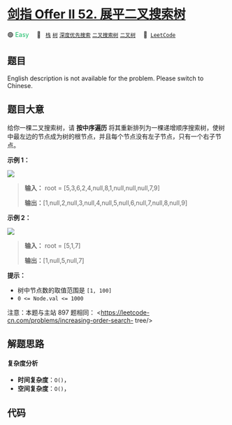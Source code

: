 # [剑指 Offer II 52. 展平二叉搜索树](https://leetcode.cn/problems/NYBBNL)

🟢 <font color=#15bd66>Easy</font>&emsp; 🔖&ensp; [`栈`](/outline/tag/stack.md) [`树`](/outline/tag/tree.md) [`深度优先搜索`](/outline/tag/depth-first-search.md) [`二叉搜索树`](/outline/tag/binary-search-tree.md) [`二叉树`](/outline/tag/binary-tree.md)&emsp; 🔗&ensp;[`LeetCode`](https://leetcode.cn/problems/NYBBNL)

## 题目

English description is not available for the problem. Please switch to
Chinese.


## 题目大意

给你一棵二叉搜索树，请 **按中序遍历** 将其重新排列为一棵递增顺序搜索树，使树中最左边的节点成为树的根节点，并且每个节点没有左子节点，只有一个右子节点。



**示例 1：**

![](https://assets.leetcode.com/uploads/2020/11/17/ex1.jpg)

> 
> 
> 
> 
> 
> **输入：** root = [5,3,6,2,4,null,8,1,null,null,null,7,9]
> 
> **输出：**[1,null,2,null,3,null,4,null,5,null,6,null,7,null,8,null,9]
> 
> 

**示例 2：**

![](https://assets.leetcode.com/uploads/2020/11/17/ex2.jpg)

> 
> 
> 
> 
> 
> **输入：** root = [5,1,7]
> 
> **输出：**[1,null,5,null,7]
> 
> 



**提示：**

  * 树中节点数的取值范围是 `[1, 100]`
  * `0 <= Node.val <= 1000`



注意：本题与主站 897 题相同： <https://leetcode-cn.com/problems/increasing-order-search-
tree/>


## 解题思路

#### 复杂度分析

- **时间复杂度**：`O()`，
- **空间复杂度**：`O()`，

## 代码

```javascript

```